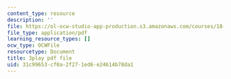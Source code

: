 ```yaml
---
content_type: resource
description: ''
file: https://ol-ocw-studio-app-production.s3.amazonaws.com/courses/18-01sc-single-variable-calculus-fall-2010/31c99653cf0a2f271ed6e24614b78da1_Pd2xP5zDsRw.pdf
file_type: application/pdf
learning_resource_types: []
ocw_type: OCWFile
resourcetype: Document
title: 3play pdf file
uid: 31c99653-cf0a-2f27-1ed6-e24614b78da1
---
```

